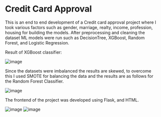 # Credit Card Approval

This is an end to end development of a Credit card approval project where I took various factors such as gender, marriage, realty, income, profession, housing for building the models. After preprocessing and cleaning the dataset ML models were run such as DecisionTree, XGBoost, Random Forest, and Logistic Regression.

Result of XGBoost classifier:

![image](https://user-images.githubusercontent.com/50734928/188987193-2519e66a-8429-4ee4-af18-2536b4e1719f.png)

Since the datasets were imbalanced the results are skewed, to overcome this I used SMOTE for balancing the data and the results are as follows for the Random Forest Classifier.

![image](https://user-images.githubusercontent.com/50734928/188987692-cc975aa2-c0e3-4b46-9641-84e171e9a90b.png)

The frontend of the project was developed using Flask, and HTML.

![image](https://user-images.githubusercontent.com/50734928/188988243-681eafbf-cf9e-463b-883a-53c916a21672.png)
![image](https://user-images.githubusercontent.com/50734928/188988346-712b1d47-3449-4fc3-97f5-5a4ed7f81ebf.png)
